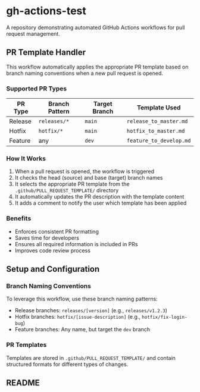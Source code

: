 # gh-actions-test

A repository demonstrating automated GitHub Actions workflows for pull request management.

## PR Template Handler

This workflow automatically applies the appropriate PR template based on branch naming conventions when a new pull request is opened.

### Supported PR Types

| PR Type | Branch Pattern | Target Branch | Template Used |
|---------|---------------|--------------|---------------|
| Release | `releases/*` | `main` | `release_to_master.md` |
| Hotfix | `hotfix/*` | `main` | `hotfix_to_master.md` |
| Feature | any | `dev` | `feature_to_develop.md` |

### How It Works

1. When a pull request is opened, the workflow is triggered
2. It checks the head (source) and base (target) branch names
3. It selects the appropriate PR template from the `.github/PULL_REQUEST_TEMPLATE/` directory
4. It automatically updates the PR description with the template content
5. It adds a comment to notify the user which template has been applied

### Benefits

- Enforces consistent PR formatting
- Saves time for developers
- Ensures all required information is included in PRs
- Improves code review process

## Setup and Configuration

### Branch Naming Conventions

To leverage this workflow, use these branch naming patterns:
- Release branches: `releases/[version]` (e.g., `releases/v1.2.3`)
- Hotfix branches: `hotfix/[issue-description]` (e.g., `hotfix/fix-login-bug`)
- Feature branches: Any name, but target the `dev` branch

### PR Templates

Templates are stored in `.github/PULL_REQUEST_TEMPLATE/` and contain structured formats for different types of changes.

## README